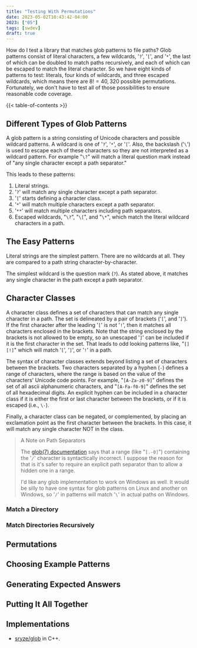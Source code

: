 ```yaml
---
title: "Testing With Permutations"
date: 2023-05-02T10:43:42-04:00
2023: ["05"]
tags: [swdev]
draft: true
---
```

How do I test a library that matches glob patterns to file paths? Glob patterns consist of literal characters, a few wildcards, '`?`', '`[`', and '`*`', the last of which can be doubled to match paths recursively, and each of which can be escaped to match the literal character. So we have eight kinds of patterns to test: literals, four kinds of wildcards, and three escaped wildcards, which means there are $8! = 40,320$ possible permutations. Fortunately, we don't have to test all of those possibilities to ensure reasonable code coverage.
<!--more-->
{{< table-of-contents >}}



## Different Types of Glob Patterns

A glob pattern is a string consisting of Unicode characters and possible wildcard patterns. A wildcard is one of '`?`', '`*`', or '`[`'. Also, the backslash ('`\`') is used to escape each of these characters so they are not interpreted as a wildcard pattern. For example "`\?`" will match a literal question mark instead of "any single character except a path separator."

This leads to these patterns:

1. Literal strings.
2. '`?`' will match any single character except a path separator.
3. '`[`' starts defining a character class.
4. '`*`' will match multiple characters except a path separator.
5. '`**`' will match multiple characters including path separators.
6. Escaped wildcards, "`\?`", "`\[`", and "`\*`", which match the literal wildcard characters in a path.

## The Easy Patterns

Literal strings are the simplest pattern. There are no wildcards at all. They are compared to a path string character-by-character.

The simplest wildcard is the question mark (`?`). As stated above, it matches any single character in the path except a path separator.

## Character Classes

A character class defines a set of characters that can match any single character in a path. The set is delineated by a pair of brackets ('`[`', and '`]`'). If the first character after the leading '`[`' is not '`!`', then it matches all characters enclosed in the brackets. Note that the string enclosed by the brackets is not allowed to be empty, so an unescaped '`]`' can be included if it is the first character in the set. That leads to odd looking patterns like, "`[][!]`" which will match '`[`', '`]`', or '`!`' in a path.

The syntax of character classes extends beyond listing a set of characters between the brackets. Two characters separated by a hyphen (`-`) defines a range of characters, where the range is based on the value of the characters' Unicode code points. For example, "`[A-Za-z0-9]`" defines the set of all ascii alphanumeric characters, and "`[A-Fa-f0-9]`" defines the set of all hexadecimal digits. An explicit hyphen can be included in a character class if it is either the first or last character between the brackets, or if it is escaped (i.e., `\-`).

Finally, a character class can be negated, or complemented, by placing an exclamation point as the first character between the brackets. In this case, it will match any single character NOT in the class.

> A Note on Path Separators
>
> The [glob(7) documentation](https://man7.org/linux/man-pages/man7/glob.7.html) says that a range (like "`[.-0]`") containing the '`/`' character is syntactically incorrect. I suppose the reason for that is it's safer to require an explicit path separator than to allow a hidden one in a range.
>
> I'd like any glob implementation to work on Windows as well. It would be silly to have one syntax for glob patterns on Linux and another on Windows, so '`/`' in patterns will match '`\`' in actual paths on Windows.


### Match a Directory

### Match Directories Recursively

## Permutations

## Choosing Example Patterns

## Generating Expected Answers

## Putting It All Together

## Implementations

- [sryze/glob](https://github.com/sryze/glob) in C++.
